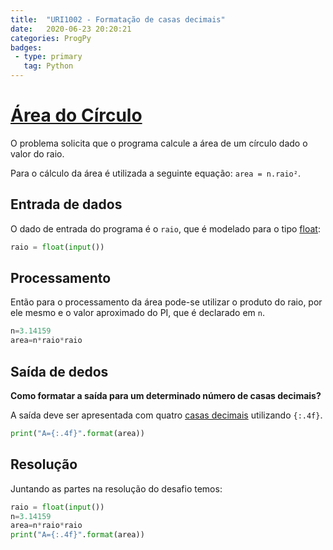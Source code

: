 ```yaml
---
title:  "URI1002 - Formatação de casas decimais"
date:   2020-06-23 20:20:21
categories: ProgPy
badges:
 - type: primary
   tag: Python
---
```


# [Área do Círculo](https://www.urionlinejudge.com.br/judge/pt/problems/view/1002)

O problema solicita que o programa calcule a área de um círculo dado o valor do raio.

Para o cálculo da área é utilizada a seguinte equação: `area = n.raio²`.

<!--more-->

## Entrada de dados

O dado de entrada do programa é o `raio`, que é modelado para o tipo [float](https://www.w3schools.com/python/python_datatypes.asp): 

```python
raio = float(input())
```

## Processamento

Então para o processamento da área pode-se utilizar o produto do raio, por ele mesmo e o valor aproximado do PI, que é declarado em `n`.

```python
n=3.14159
area=n*raio*raio
```

## Saída de dedos

**Como formatar a saída para um determinado número de casas decimais?**

A saída deve ser apresentada com quatro [casas decimais](https://pt.stackoverflow.com/questions/176243/como-limitar-n%C3%BAmeros-decimais-em-python) utilizando `{:.4f}`.

```python
print("A={:.4f}".format(area))
```


## Resolução

Juntando as partes na resolução do desafio temos:

```python
raio = float(input())
n=3.14159
area=n*raio*raio
print("A={:.4f}".format(area))
```
